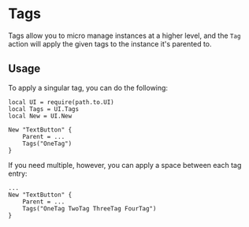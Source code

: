 # Tags

Tags allow you to micro manage instances at a higher level, and the `Tag` action will apply the given tags to the instance it's parented to.

## Usage

To apply a singular tag, you can do the following:

```luau
local UI = require(path.to.UI)
local Tags = UI.Tags
local New = UI.New

New "TextButton" {
    Parent = ...
    Tags("OneTag")
}
```

If you need multiple, however, you can apply a space between each tag entry:

```luau
...
New "TextButton" {
    Parent = ...
    Tags("OneTag TwoTag ThreeTag FourTag")
}
```


